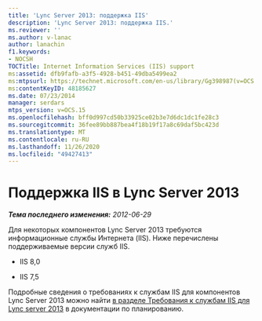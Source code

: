 ```yaml
---
title: 'Lync Server 2013: поддержка IIS'
description: 'Lync Server 2013: поддержка IIS.'
ms.reviewer: ''
ms.author: v-lanac
author: lanachin
f1.keywords:
- NOCSH
TOCTitle: Internet Information Services (IIS) support
ms:assetid: dfb9fafb-a3f5-4928-b451-49dba5499ea2
ms:mtpsurl: https://technet.microsoft.com/en-us/library/Gg398987(v=OCS.15)
ms:contentKeyID: 48185627
ms.date: 07/23/2014
manager: serdars
mtps_version: v=OCS.15
ms.openlocfilehash: bff0d997cd50b33925ce02b3e7d6dc1dc1fe28c3
ms.sourcegitcommit: 36fee89bb887bea4f18b19f17a8c69daf5bc423d
ms.translationtype: MT
ms.contentlocale: ru-RU
ms.lasthandoff: 11/26/2020
ms.locfileid: "49427413"
---
```

# <a name="iis-support-in-lync-server-2013"></a>Поддержка IIS в Lync Server 2013

<div data-xmlns="http://www.w3.org/1999/xhtml">

<div class="topic" data-xmlns="http://www.w3.org/1999/xhtml" data-msxsl="urn:schemas-microsoft-com:xslt" data-cs="https://msdn.microsoft.com/">

<div data-asp="https://msdn2.microsoft.com/asp">



</div>

<div id="mainSection">

<div id="mainBody">

<span> </span>

_**Тема последнего изменения:** 2012-06-29_

Для некоторых компонентов Lync Server 2013 требуются информационные службы Интернета (IIS). Ниже перечислены поддерживаемые версии служб IIS.

  - IIS 8,0

  - IIS 7,5

Подробные сведения о требованиях к службам IIS для компонентов Lync Server 2013 можно найти [в разделе Требования к службам IIS для Lync server 2013](lync-server-2013-internet-information-services-iis-requirements.md) в документации по планированию.

</div>

<span> </span>

</div>

</div>

</div>

